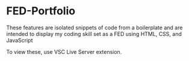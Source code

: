 # FED-Portfolio

These features are isolated snippets of code from a boilerplate and are intended to display my coding skill set as a FED using HTML, CSS, and JavaScript

To view these, use VSC Live Server extension.
